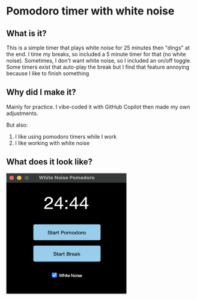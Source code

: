 # Pomodoro timer with white noise

## What is it?

This is a simple timer that plays white noise for 25 minutes then "dings" at the end. I time my breaks, so included a 5 minute timer for that (no white noise). Sometimes, I don't want white noise, so I included an on/off toggle. Some timers exist that auto-play the break but I find that feature annoying because I like to finish something  


## Why did I make it?

Mainly for practice. I vibe-coded it with GitHub Copilot then made my own adjustments. 

But also:

1. I like using pomodoro timers while I work
2. I like working with white noise

## What does it look like? 

<a href="url"><img src="pomodoro.jpg" align="left" height="320" width="320" ></a>

